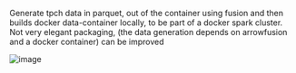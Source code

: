 Generate tpch data in parquet, out of the container using fusion and then builds docker data-container locally, to be part of a docker spark cluster. 
Not very elegant packaging, (the data generation depends on arrowfusion and a docker container) can be improved 

![image](https://github.com/user-attachments/assets/82a31e0c-8557-4f07-8b51-8d7a965855c3)
